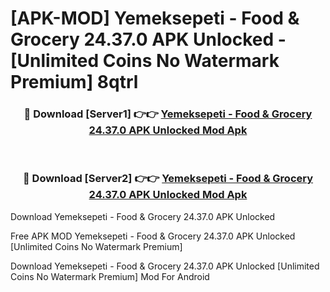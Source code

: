 # [APK-MOD] Yemeksepeti - Food & Grocery 24.37.0 APK Unlocked - [Unlimited Coins No Watermark Premium] 8qtrl



<div align="center">
<h3>🔴 Download [Server1] 👉👉 <a href="https://momento.my/?title=Yemeksepeti_-_Food_&_Grocery_24.37.0_APK_Unlocked">Yemeksepeti - Food & Grocery 24.37.0 APK Unlocked Mod Apk</a></h3><br>

<h3>🔴 Download [Server2] 👉👉 <a href="https://momento.my/?title=Yemeksepeti_-_Food_&_Grocery_24.37.0_APK_Unlocked">Yemeksepeti - Food & Grocery 24.37.0 APK Unlocked Mod Apk</a></h3>
</div>



Download Yemeksepeti - Food & Grocery 24.37.0 APK Unlocked 

Free APK MOD Yemeksepeti - Food & Grocery 24.37.0 APK Unlocked [Unlimited Coins No Watermark Premium]

Download Yemeksepeti - Food & Grocery 24.37.0 APK Unlocked [Unlimited Coins No Watermark Premium] Mod For Android
